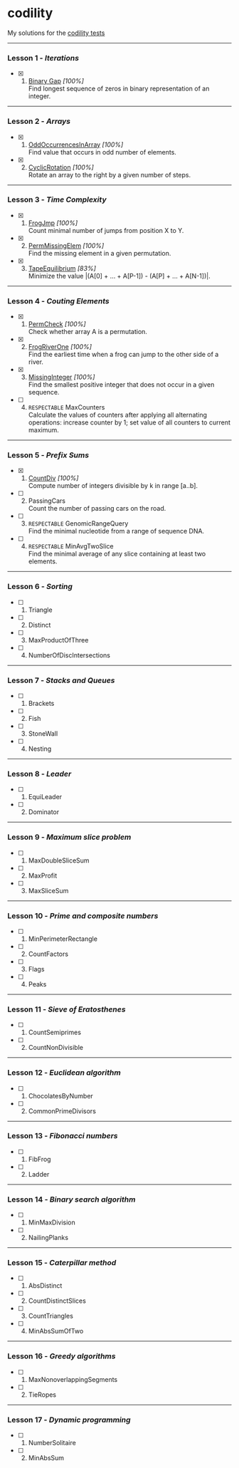 # codility
My solutions for the [codility tests](https://codility.com/programmers/lessons)

---

### Lesson 1 - _Iterations_
- [x] 1. [Binary Gap](https://codility.com/demo/results/trainingB9U8TT-M52/) _[100%]_  
Find longest sequence of zeros in binary representation of an integer.

---

### Lesson 2 - _Arrays_
- [x] 1. [OddOccurrencesInArray](https://codility.com/demo/results/trainingGHYDFW-A79/) _[100%]_  
Find value that occurs in odd number of elements.

- [x] 2. [CyclicRotation](https://codility.com/demo/results/trainingBNH3M2-786/) _[100%]_  
Rotate an array to the right by a given number of steps.

---

### Lesson 3 - _Time Complexity_
- [x] 1. [FrogJmp](https://codility.com/demo/results/training8KPF38-YJK/) _[100%]_  
Count minimal number of jumps from position X to Y.

- [x] 2. [PermMissingElem](https://codility.com/demo/results/trainingFQZA7Q-R7F/) _[100%]_  
Find the missing element in a given permutation.

- [x] 3. [TapeEquilibrium](https://codility.com/demo/results/trainingMPDUY8-W2B/) _[83%]_  
Minimize the value |(A[0] + ... + A[P-1]) - (A[P] + ... + A[N-1])|.

---

### Lesson 4 - _Couting Elements_
- [x] 1. [PermCheck](https://codility.com/demo/results/trainingR6QPGR-RG2/) _[100%]_  
Check whether array A is a permutation.

- [x] 2. [FrogRiverOne](https://codility.com/demo/results/training36R6MK-T4W/) _[100%]_  
Find the earliest time when a frog can jump to the other side of a river.

- [x] 3. [MissingInteger](https://codility.com/demo/results/training4W357F-8PD/) _[100%]_  
Find the smallest positive integer that does not occur in a given sequence.

- [ ] 4. `RESPECTABLE` MaxCounters  
Calculate the values of counters after applying all alternating operations: increase counter by 1; set value of all counters to current maximum.

---

### Lesson 5 - _Prefix Sums_
- [x] 1. [CountDiv](https://app.codility.com/demo/results/trainingDZRHMZ-EHH/) _[100%]_  
Compute number of integers divisible by k in range [a..b].

- [ ] 2. PassingCars  
Count the number of passing cars on the road.

- [ ] 3. `RESPECTABLE` GenomicRangeQuery  
Find the minimal nucleotide from a range of sequence DNA.

- [ ] 4. `RESPECTABLE` MinAvgTwoSlice  
Find the minimal average of any slice containing at least two elements.

---

### Lesson 6 - _Sorting_
- [ ] 1. Triangle

- [ ] 2. Distinct 

- [ ] 3. MaxProductOfThree  

- [ ] 4. NumberOfDiscIntersections  

---

### Lesson 7 - _Stacks and Queues_
- [ ] 1. Brackets 

- [ ] 2. Fish 

- [ ] 3. StoneWall  

- [ ] 4. Nesting  

---

### Lesson 8 - _Leader_
- [ ] 1. EquiLeader 

- [ ] 2. Dominator 

---

### Lesson 9 - _Maximum slice problem_
- [ ] 1. MaxDoubleSliceSum 

- [ ] 2. MaxProfit 

- [ ] 3.  MaxSliceSum 

---

### Lesson 10 - _Prime and composite numbers_
- [ ] 1. MinPerimeterRectangle 

- [ ] 2. CountFactors 

- [ ] 3. Flags 

- [ ] 4. Peaks 

---

### Lesson 11 - _Sieve of Eratosthenes_
- [ ] 1. CountSemiprimes 

- [ ] 2. CountNonDivisible 
 
---

### Lesson 12 - _Euclidean algorithm_
- [ ] 1. ChocolatesByNumber 

- [ ] 2. CommonPrimeDivisors 
 
---

### Lesson 13 - _Fibonacci numbers_
- [ ] 1. FibFrog 

- [ ] 2. Ladder 
 
---

### Lesson 14 - _Binary search algorithm_
- [ ] 1. MinMaxDivision 

- [ ] 2. NailingPlanks 
 
---

### Lesson 15 - _Caterpillar method_
- [ ] 1. AbsDistinct 

- [ ] 2. CountDistinctSlices 

- [ ] 3. CountTriangles 

- [ ] 4. MinAbsSumOfTwo 
 
---

### Lesson 16 - _Greedy algorithms_
- [ ] 1. MaxNonoverlappingSegments 

- [ ] 2. TieRopes 
 
---

### Lesson 17 - _Dynamic programming_
- [ ] 1. NumberSolitaire 

- [ ] 2. MinAbsSum 
